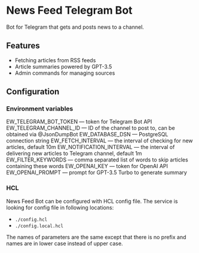 # News Feed Telegram Bot
Bot for Telegram that gets and posts news to a channel.
## Features
- Fetching articles from RSS feeds
- Article summaries powered by GPT-3.5
- Admin commands for managing sources
## Configuration
### Environment variables
EW_TELEGRAM_BOT_TOKEN — token for Telegram Bot API
EW_TELEGRAM_CHANNEL_ID — ID of the channel to post to, can be obtained via @JsonDumpBot
EW_DATABASE_DSN — PostgreSQL connection string
EW_FETCH_INTERVAL — the interval of checking for new articles, default 10m
EW_NOTIFICATION_INTERVAL — the interval of delivering new articles to Telegram channel, default 1m
EW_FILTER_KEYWORDS — comma separated list of words to skip articles containing these words
EW_OPENAI_KEY — token for OpenAI API
EW_OPENAI_PROMPT — prompt for GPT-3.5 Turbo to generate summary
### HCL
News Feed Bot can be configured with HCL config file. The service is looking for config file in following locations:
- ``./config.hcl``
- ``./config.local.hcl``

The names of parameters are the same except that there is no prefix and names are in lower case instead of upper case.